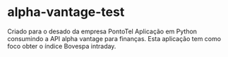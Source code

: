 # alpha-vantage-test
Criado para o desado da empresa PontoTel
Aplicação em Python consumindo a API alpha vantage para finanças. Esta aplicação tem como foco obter o índice Bovespa intraday. 
